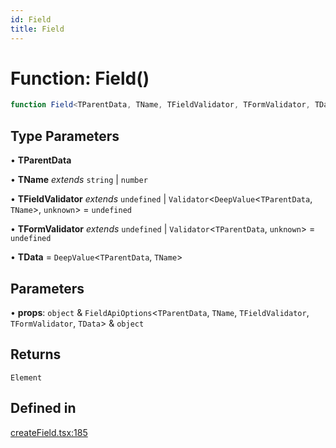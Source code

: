 ```yaml
---
id: Field
title: Field
---
```


# Function: Field()

```ts
function Field<TParentData, TName, TFieldValidator, TFormValidator, TData>(props): Element
```

## Type Parameters

• **TParentData**

• **TName** *extends* `string` \| `number`

• **TFieldValidator** *extends* `undefined` \| `Validator`\<`DeepValue`\<`TParentData`, `TName`\>, `unknown`\> = `undefined`

• **TFormValidator** *extends* `undefined` \| `Validator`\<`TParentData`, `unknown`\> = `undefined`

• **TData** = `DeepValue`\<`TParentData`, `TName`\>

## Parameters

• **props**: `object` & `FieldApiOptions`\<`TParentData`, `TName`, `TFieldValidator`, `TFormValidator`, `TData`\> & `object`

## Returns

`Element`

## Defined in

[createField.tsx:185](https://github.com/TanStack/form/blob/782e82ea1fb36627b62d0f588484b4a9c3249fed/packages/solid-form/src/createField.tsx#L185)
